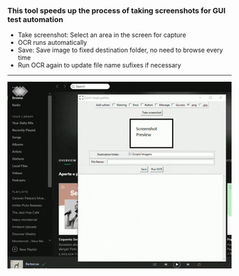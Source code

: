 ### This tool speeds up the process of taking screenshots for GUI test automation

- Take screenshot: Select an area in the screen for capture
- OCR runs automatically
- Save: Save image to fixed destination folder, no need to browse every time
- Run OCR again to update file name sufixes if necessary
---
<p align="center"><img src="https://github.com/douglasnavarro/ImageGrabber/blob/master/usage.gif"/></p>